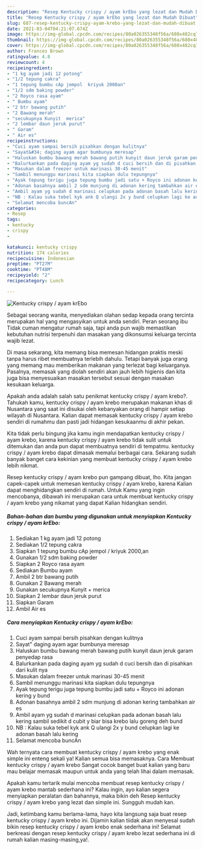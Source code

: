 ```yaml
---
description: "Resep Kentucky crispy / ayam krEbo yang lezat dan Mudah Dibuat"
title: "Resep Kentucky crispy / ayam krEbo yang lezat dan Mudah Dibuat"
slug: 687-resep-kentucky-crispy-ayam-krebo-yang-lezat-dan-mudah-dibuat
date: 2021-03-04T04:21:07.674Z
image: https://img-global.cpcdn.com/recipes/80a026355348f56a/680x482cq70/kentucky-crispy-ayam-krebo-foto-resep-utama.jpg
thumbnail: https://img-global.cpcdn.com/recipes/80a026355348f56a/680x482cq70/kentucky-crispy-ayam-krebo-foto-resep-utama.jpg
cover: https://img-global.cpcdn.com/recipes/80a026355348f56a/680x482cq70/kentucky-crispy-ayam-krebo-foto-resep-utama.jpg
author: Frances Brown
ratingvalue: 4.8
reviewcount: 4
recipeingredient:
- "1 kg ayam jadi 12 potong"
- "1/2 tepung cakra"
- "1 tepung bumbu cAp jempol  kriyuk 2000an"
- "1/2 sdm baking powder"
- "2 Royco rasa ayam"
- " Bumbu ayam"
- "2 btr bawang putih"
- "2 Bawang merah"
- "secukupnya Kunyit  merica"
- "2 lembar daun jeruk purut"
- " Garam"
- " Air es"
recipeinstructions:
- "Cuci ayam sampai bersih pisahkan dengan kulitnya"
- "Sayat&#34; daging ayam agar bumbunya meresap"
- "Haluskan bumbu bawang merah bawang putih kunyit daun jeruk garam penyedap rasa"
- "Balurkankan pada daging ayam yg sudah d cuci bersih dan di pisahkan dari kulit nya"
- "Masukan dalam freezer untuk marinasi 30-45 menit"
- "Sambil menunggu marinasi kita siapkan dulu tepungnya"
- "Ayak tepung terigu juga tepung bumbu jadi satu + Royco ini adonan kering y bund"
- "Adonan basahnya ambil 2 sdm munjung di adonan kering tambahkan air es"
- "Ambil ayam yg sudah d marinasi celupkan pada adonan basah lalu kering sambil sedikit d cubit y biar bisa krebo lalu goreng deh bund"
- "NB : Kalau suka tebel kyk ank Q ulangi 2x y bund celupkan lagi ke adonan basah lalu kering"
- "Selamat mencoba buncAn"
categories:
- Resep
tags:
- kentucky
- crispy
- 

katakunci: kentucky crispy  
nutrition: 174 calories
recipecuisine: Indonesian
preptime: "PT27M"
cooktime: "PT48M"
recipeyield: "2"
recipecategory: Lunch

---
```



![Kentucky crispy / ayam krEbo](https://img-global.cpcdn.com/recipes/80a026355348f56a/680x482cq70/kentucky-crispy-ayam-krebo-foto-resep-utama.jpg)

Sebagai seorang wanita, menyediakan olahan sedap kepada orang tercinta merupakan hal yang mengasyikan untuk anda sendiri. Peran seorang ibu Tidak cuman mengatur rumah saja, tapi anda pun wajib memastikan kebutuhan nutrisi terpenuhi dan masakan yang dikonsumsi keluarga tercinta wajib lezat.

Di masa  sekarang, kita memang bisa memesan hidangan praktis meski tanpa harus ribet membuatnya terlebih dahulu. Tetapi banyak juga orang yang memang mau memberikan makanan yang terlezat bagi keluarganya. Pasalnya, memasak yang diolah sendiri akan jauh lebih higienis dan kita juga bisa menyesuaikan masakan tersebut sesuai dengan masakan kesukaan keluarga. 



Apakah anda adalah salah satu penikmat kentucky crispy / ayam krebo?. Tahukah kamu, kentucky crispy / ayam krebo merupakan makanan khas di Nusantara yang saat ini disukai oleh kebanyakan orang di hampir setiap wilayah di Nusantara. Kalian dapat memasak kentucky crispy / ayam krebo sendiri di rumahmu dan pasti jadi hidangan kesukaanmu di akhir pekan.

Kita tidak perlu bingung jika kamu ingin mendapatkan kentucky crispy / ayam krebo, karena kentucky crispy / ayam krebo tidak sulit untuk ditemukan dan anda pun dapat membuatnya sendiri di tempatmu. kentucky crispy / ayam krebo dapat dimasak memalui berbagai cara. Sekarang sudah banyak banget cara kekinian yang membuat kentucky crispy / ayam krebo lebih nikmat.

Resep kentucky crispy / ayam krebo pun gampang dibuat, lho. Kita jangan capek-capek untuk memesan kentucky crispy / ayam krebo, karena Kalian dapat menghidangkan sendiri di rumah. Untuk Kamu yang ingin mencobanya, dibawah ini merupakan cara untuk membuat kentucky crispy / ayam krebo yang nikamat yang dapat Kalian hidangkan sendiri.

<!--inarticleads1-->

##### Bahan-bahan dan bumbu yang digunakan untuk menyiapkan Kentucky crispy / ayam krEbo:

1. Sediakan 1 kg ayam jadi 12 potong
1. Sediakan 1/2 tepung cakra
1. Siapkan 1 tepung bumbu cAp jempol / kriyuk 2000,an
1. Gunakan 1/2 sdm baking powder
1. Siapkan 2 Royco rasa ayam
1. Sediakan  Bumbu ayam
1. Ambil 2 btr bawang putih
1. Gunakan 2 Bawang merah
1. Gunakan secukupnya Kunyit + merica
1. Siapkan 2 lembar daun jeruk purut
1. Siapkan  Garam
1. Ambil  Air es




<!--inarticleads2-->

##### Cara menyiapkan Kentucky crispy / ayam krEbo:

1. Cuci ayam sampai bersih pisahkan dengan kulitnya
1. Sayat&#34; daging ayam agar bumbunya meresap
1. Haluskan bumbu bawang merah bawang putih kunyit daun jeruk garam penyedap rasa
1. Balurkankan pada daging ayam yg sudah d cuci bersih dan di pisahkan dari kulit nya
1. Masukan dalam freezer untuk marinasi 30-45 menit
1. Sambil menunggu marinasi kita siapkan dulu tepungnya
1. Ayak tepung terigu juga tepung bumbu jadi satu + Royco ini adonan kering y bund
1. Adonan basahnya ambil 2 sdm munjung di adonan kering tambahkan air es
1. Ambil ayam yg sudah d marinasi celupkan pada adonan basah lalu kering sambil sedikit d cubit y biar bisa krebo lalu goreng deh bund
1. NB : Kalau suka tebel kyk ank Q ulangi 2x y bund celupkan lagi ke adonan basah lalu kering
1. Selamat mencoba buncAn




Wah ternyata cara membuat kentucky crispy / ayam krebo yang enak simple ini enteng sekali ya! Kalian semua bisa memasaknya. Cara Membuat kentucky crispy / ayam krebo Sangat cocok banget buat kalian yang baru mau belajar memasak maupun untuk anda yang telah lihai dalam memasak.

Apakah kamu tertarik mulai mencoba membuat resep kentucky crispy / ayam krebo mantab sederhana ini? Kalau ingin, ayo kalian segera menyiapkan peralatan dan bahannya, maka bikin deh Resep kentucky crispy / ayam krebo yang lezat dan simple ini. Sungguh mudah kan. 

Jadi, ketimbang kamu berlama-lama, hayo kita langsung saja buat resep kentucky crispy / ayam krebo ini. Dijamin kalian tiidak akan menyesal sudah bikin resep kentucky crispy / ayam krebo enak sederhana ini! Selamat berkreasi dengan resep kentucky crispy / ayam krebo lezat sederhana ini di rumah kalian masing-masing,ya!.

